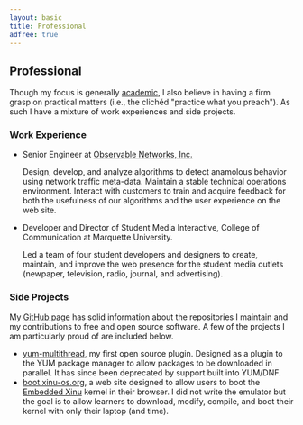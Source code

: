 ```yaml
---
layout: basic
title: Professional
adfree: true
---
```


## Professional ##

Though my focus is generally [academic](academic), I also believe in having
a firm grasp on practical matters (i.e., the clichéd "practice what you
preach"). As such I have a mixture of work experiences and side projects.

### Work Experience ###

* Senior Engineer at [Observable Networks, Inc.](https://www.observable.net)

  Design, develop, and analyze algorithms to detect anamolous behavior
  using network traffic meta-data. Maintain a stable technical operations
  environment. Interact with customers to train and acquire feedback for
  both the usefulness of our algorithms and the user experience on the web
  site.

* Developer and Director of Student Media Interactive, College of
  Communication at Marquette University.

  Led a team of four student developers and designers to create, maintain,
  and improve the web presence for the student media outlets (newpaper,
  television, radio, journal, and advertising).

### Side Projects ###

My [GitHub page](https://github.com/mjschultz) has solid information about
the repositories I maintain and my contributions to free and open source
software. A few of the projects I am particularly proud of are included
below.

* [yum-multithread](https://github.com/mjschultz/yum-multithread), my
  first open source plugin. Designed as a plugin to the YUM package manager
  to allow packages to be downloaded in parallel. It has since been
  deprecated by support built into YUM/DNF.
* [boot.xinu-os.org](https://github.com/xinu-os/boot.xinu-os.org), a web
  site designed to allow users to boot the [Embedded Xinu](http://xinu-os.org/)
  kernel in their browser. I did not write the emulator but the goal is to
  allow learners to download, modify, compile, and boot their kernel with
  only their laptop (and time).
